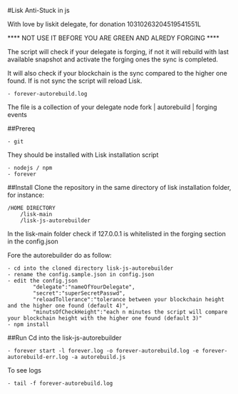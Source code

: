 #Lisk Anti-Stuck in js

With love by liskit delegate, for donation 10310263204519541551L

**** NOT USE IT BEFORE YOU ARE GREEN AND ALREDY FORGING ****

The script will check if your delegate is forging, if not it will rebuild with last available snapshot and activate the forging ones the sync is completed.

It will also check if your blockchain is the sync compared to the higher one found. If is not sync the script will reload Lisk.

    - forever-autorebuild.log

The file is a collection of your delegate node fork | autorebuild | forging events

##Prereq

    - git

They should be installed with Lisk installation script

    - nodejs / npm
    - forever

##Install
Clone the repository in the same directory of lisk installation folder, for instance:

```
/HOME DIRECTORY
    /lisk-main
    /lisk-js-autorebuilder
```

In the lisk-main folder check if 127.0.0.1 is whitelisted in the forging section in the config.json

Fore the autorebuilder do as follow:

    - cd into the cloned directory lisk-js-autorebuilder
    - rename the config.sample.json in config.json
    - edit the config.json
            "delegate":"nameOfYourDelegate",
            "secret":"superSecretPasswd",
            "reloadTollerance":"tolerance between your blockchain height and the higher one found (default 4)",
            "minutsOfCheckHeight":"each n minutes the script will compare your blockchain height with the higher one found (default 3)"
    - npm install

##Run
Cd into the lisk-js-autorebuilder

    - forever start -l forever.log -o forever-autorebuild.log -e forever-autorebuild-err.log -a autorebuild.js

To see logs

    - tail -f forever-autorebuild.log
